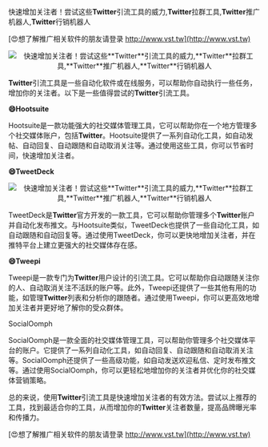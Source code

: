 快速增加关注者！尝试这些**Twitter**引流工具的威力,**Twitter**拉群工具,**Twitter**推广机器人,**Twitter**行销机器人

[😍想了解推广相关软件的朋友请登录 http://www.vst.tw](http://www.vst.tw)

 <center><img src="https://vst.tw/MP4/tuiguang/png/1.png" alt="快速增加关注者！尝试这些**Twitter**引流工具的威力,**Twitter**拉群工具,**Twitter**推广机器人,**Twitter**行销机器人"></center>

**Twitter**引流工具是一些自动化软件或在线服务，可以帮助你自动执行一些任务，增加你的关注者。以下是一些值得尝试的**Twitter**引流工具。

**😄Hootsuite**

Hootsuite是一款功能强大的社交媒体管理工具，它可以帮助你在一个地方管理多个社交媒体账户，包括**Twitter**。Hootsuite提供了一系列自动化工具，如自动发帖、自动回复、自动跟随和自动取消关注等。通过使用这些工具，你可以节省时间，快速增加关注者。

**😄TweetDeck**

 <center><img src="https://vst.tw/MP4/tuiguang/png/4.png" alt="快速增加关注者！尝试这些**Twitter**引流工具的威力,**Twitter**拉群工具,**Twitter**推广机器人,**Twitter**行销机器人"></center>

TweetDeck是**Twitter**官方开发的一款工具，它可以帮助你管理多个**Twitter**账户并自动化发布推文。与Hootsuite类似，TweetDeck也提供了一些自动化工具，如自动跟随和自动回复等。通过使用TweetDeck，你可以更快地增加关注者，并在推特平台上建立更强大的社交媒体存在感。

**😄Tweepi**

Tweepi是一款专门为**Twitter**用户设计的引流工具。它可以帮助你自动跟随关注你的人、自动取消关注不活跃的账户等。此外，Tweepi还提供了一些其他有用的功能，如管理**Twitter**列表和分析你的跟随者。通过使用Tweepi，你可以更高效地增加关注者并更好地了解你的受众群体。

SocialOomph

SocialOomph是一款全面的社交媒体管理工具，可以帮助你管理多个社交媒体平台的账户。它提供了一系列自动化工具，如自动回复、自动跟随和自动取消关注等。SocialOomph还提供了一些高级功能，如自动发送欢迎私信、定时发布推文等。通过使用SocialOomph，你可以更轻松地增加你的关注者并优化你的社交媒体营销策略。

总的来说，使用**Twitter**引流工具是快速增加关注者的有效方法。尝试以上推荐的工具，找到最适合你的工具，从而增加你的**Twitter**关注者数量，提高品牌曝光率和传播力。

[😍想了解推广相关软件的朋友请登录 http://www.vst.tw](http://www.vst.tw)




